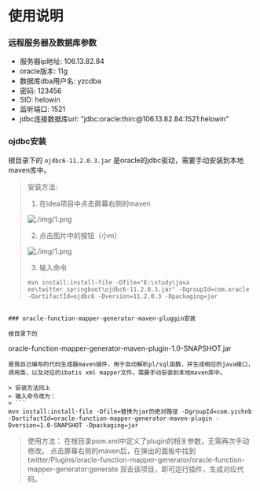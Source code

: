 # 使用说明

### 远程服务器及数据库参数
- 服务器ip地址: 106.13.82.84
- oracle版本: 11g
- 数据库dba用户名: yzcdba
- 密码: 123456
- SID: helowin
- 监听端口: 1521
- jdbc连接数据库url: "jdbc:oracle:thin:@106.13.82.84:1521:helowin"

### ojdbc安装

根目录下的
```ojdbc6-11.2.0.3.jar```
是oracle的jdbc驱动，需要手动安装到本地maven库中。

> 安装方法:
>
> 1. 在idea项目中点击屏幕右侧的maven
>
> ![./img/1.png]()
>
> 2. 点击图片中的按钮（小m）  
>
> ![./img/1.png]()
>
> 3. 输入命令
> ```
> mvn install:install-file -Dfile="E:\study\java ee\twitter_springboot\ojdbc6-11.2.0.3.jar" -DgroupId=com.oracle -DartifactId=ojdbc6 -Dversion=11.2.0.3 -Dpackaging=jar
> ```
```

### oracle-function-mapper-generator-maven-pluggin安装

根目录下的
```
oracle-function-mapper-generator-maven-plugin-1.0-SNAPSHOT.jar
```
是我自己编写的代码生成器maven插件，用于自动解析pl/sql函数，并生成相应的java接口，调用类，以及对应的ibatis xml mapper文件。需要手动安装到本地maven库中。

> 安装方法同上
> 输入命令改为：
> ```
mvn install:install-file -Dfile=替换为jar的绝对路径 -DgroupId=com.yzchnb -DartifactId=oracle-function-mapper-generator-maven-plugin -Dversion=1.0-SNAPSHOT -Dpackaging=jar
```
> 使用方法：
> 在根目录pom.xml中定义了plugin的相关参数，无需再次手动修改。
> 点击屏幕右侧的maven后，在弹出的面板中找到
> twitter/Plugins/oracle-function-mapper-generator/oracle-function-mapper-generator:generate
> 双击该项目，即可运行插件，生成对应代码。